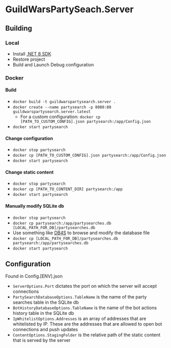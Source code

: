 ﻿# GuildWarsPartySeach.Server

## Building

### Local
- Install [.NET 8 SDK](https://dotnet.microsoft.com/en-us/download/dotnet/8.0)
- Restore project
- Build and Launch Debug configuration

### Docker
#### Build
- `docker build -t guildwarspartysearch.server .`
- `docker create --name partysearch -p 8080:80 guildwarspartysearch.server.latest`
  - For a custom configuration: `docker cp [PATH_TO_CUSTOM_CONFIG].json partysearch:/app/Config.json`
- `docker start partysearch`

#### Change configuration
- `docker stop partysearch`
- `docker cp [PATH_TO_CUSTOM_CONFIG].json partysearch:/app/Config.json`
- `docker start partysearch`

#### Change static content
- `docker stop partysearch`
- `docker cp [PATH_TO_CONTENT_DIR] partysearch:/app`
- `docker start partysearch`

#### Manually modify SQLite db
- `docker stop partysearch`
- `docker cp partysearch:/app/partysearches.db [LOCAL_PATH_FOR_DB]/partysearches.db`
- Use something like [DB4S](https://sqlitebrowser.org/) to browse and modify the database file
- `docker cp [LOCAL_PATH_FOR_DB]/partysearches.db partysearch:/app/partysearches.db`
- `docker start partysearch`

## Configuration
Found in Config.[ENV].json
- `ServerOptions.Port` dictates the port on which the server will accept connections
- `PartySearchDatabaseOptions.TableName` is the name of the party searches table in the SQLite db
- `BotHistoryDatabaseOptions.TableName` is the name of the bot actions history table in the SQLite db
- `IpWhitelistOptions.Addresses` is an array of addresses that are whitelisted by IP. These are the addresses that are allowed to open bot connections and push updates
- `ContentOptions.StagingFolder` is the relative path of the static content that is served by the server